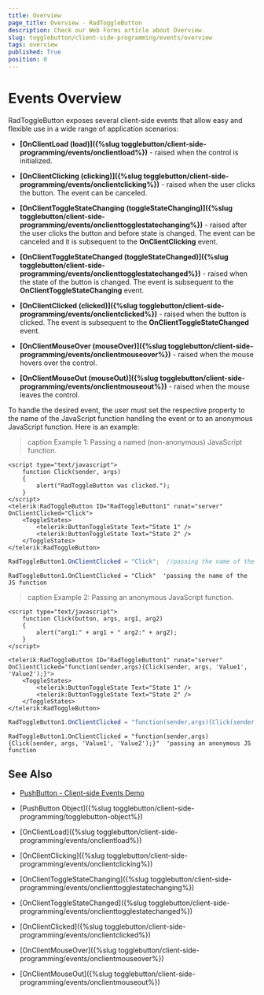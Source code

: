 ```yaml
---
title: Overview
page_title: Overview - RadToggleButton
description: Check our Web Forms article about Overview.
slug: togglebutton/client-side-programming/events/overview
tags: overview
published: True
position: 0
---
```


# Events Overview

RadToggleButton exposes several client-side events that allow easy and flexible use in a wide range of application scenarios:

* **[OnClientLoad (load)]({%slug togglebutton/client-side-programming/events/onclientload%})** - raised when the control is initialized.

* **[OnClientClicking (clicking)]({%slug togglebutton/client-side-programming/events/onclientclicking%})** - raised when the user clicks the button. The event can be canceled.

* **[OnClientToggleStateChanging (toggleStateChanging)]({%slug togglebutton/client-side-programming/events/onclienttogglestatechanging%})** - raised after the user clicks the button and before state is changed. The event can be canceled and it is subsequent to the **OnClientClicking** event.

* **[OnClientToggleStateChanged (toggleStateChanged)]({%slug togglebutton/client-side-programming/events/onclienttogglestatechanged%})** - raised when the state of the button is changed. The event is subsequent to the **OnClientToggleStateChanging** event.

* **[OnClientClicked (clicked)]({%slug togglebutton/client-side-programming/events/onclientclicked%})** - raised when the button is clicked. The event is subsequent to the **OnClientToggleStateChanged** event.

* **[OnClientMouseOver (mouseOver)]({%slug togglebutton/client-side-programming/events/onclientmouseover%})** - raised when the mouse hovers over the control.

* **[OnClientMouseOut (mouseOut)]({%slug togglebutton/client-side-programming/events/onclientmouseout%})** - raised when the mouse leaves the control.

To handle the desired event, the user must set the respective property to the name of the JavaScript function handling the event or to an anonymous JavaScript function. Here is an example:

>caption Example 1: Passing a named (non-anonymous) JavaScript function.

````ASP.NET
<script type="text/javascript">
	function Click(sender, args)
	{
		alert("RadToggleButton was clicked.");
	}
</script>
<telerik:RadToggleButton ID="RadToggleButton1" runat="server" OnClientClicked="Click">
	<ToggleStates>
	    <telerik:ButtonToggleState Text="State 1" />
	    <telerik:ButtonToggleState Text="State 2" />
	</ToggleStates>
</telerik:RadToggleButton>
````

````C#
RadToggleButton1.OnClientClicked = "Click";  //passing the name of the JS function
````
````VB
RadToggleButton1.OnClientClicked = "Click"  'passing the name of the JS function
````


>caption Example 2: Passing an anonymous JavaScript function.

````ASP.NET
<script type="text/javascript">
	function Click(button, args, arg1, arg2)
	{
		alert("arg1:" + arg1 + " arg2:" + arg2);
	}
</script>

<telerik:RadToggleButton ID="RadToggleButton1" runat="server" OnClientClicked="function(sender,args){Click(sender, args, 'Value1', 'Value2');}">
	<ToggleStates>
	    <telerik:ButtonToggleState Text="State 1" />
	    <telerik:ButtonToggleState Text="State 2" />
	</ToggleStates>
</telerik:RadToggleButton>
````

````C#
RadToggleButton1.OnClientClicked = "function(sender,args){Click(sender, args, 'Value1', 'Value2');}"; //passing an anonymous JS function
````
````VB
RadToggleButton1.OnClientClicked = "function(sender,args){Click(sender, args, 'Value1', 'Value2');}"  'passing an anonymous JS function
````


## See Also

 * [PushButton - Client-side Events Demo](https://demos.telerik.com/aspnet-ajax/togglebutton/client-side-api/client-side-events/defaultcs.aspx)
 
 * [PushButton Object]({%slug togglebutton/client-side-programming/togglebutton-object%})
 
 * [OnClientLoad]({%slug togglebutton/client-side-programming/events/onclientload%})
 
 * [OnClientClicking]({%slug togglebutton/client-side-programming/events/onclientclicking%})
 
 * [OnClientToggleStateChanging]({%slug togglebutton/client-side-programming/events/onclienttogglestatechanging%})

 * [OnClientToggleStateChanged]({%slug togglebutton/client-side-programming/events/onclienttogglestatechanged%})
 
 * [OnClientClicked]({%slug togglebutton/client-side-programming/events/onclientclicked%})
 
 * [OnClientMouseOver]({%slug togglebutton/client-side-programming/events/onclientmouseover%})
 
 * [OnClientMouseOut]({%slug togglebutton/client-side-programming/events/onclientmouseout%})



